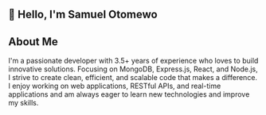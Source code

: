 ## 👋 Hello, I'm Samuel Otomewo

## About Me
I'm a passionate developer with 3.5+ years of experience who loves to build innovative solutions. Focusing on MongoDB, Express.js, React, and Node.js, I strive to create clean, efficient, and scalable code that makes a difference. I enjoy working on web applications, RESTful APIs, and real-time applications and am always eager to learn new technologies and improve my skills.
